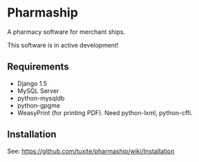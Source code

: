 Pharmaship
==========

A pharmacy software for merchant ships.

This software is in active development!

## Requirements
*   Django 1.5
*   MySQL Server
*   python-mysqldb
*   python-gpgme
*   WeasyPrint (for printing PDF). Need python-lxml, python-cffi.

## Installation
See: https://github.com/tuxite/pharmaship/wiki/Installation


